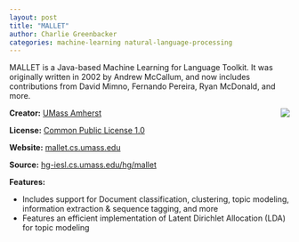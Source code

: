 ```yaml
---
layout: post
title: "MALLET"
author: Charlie Greenbacker
categories: machine-learning natural-language-processing
---
```

MALLET is a Java-based Machine Learning for Language Toolkit. It was originally written in 2002 by Andrew McCallum, and now includes contributions from David Mimno, Fernando Pereira, Ryan McDonald, and more.

[<img style="float: right" src="{{ site.url }}/img/mallet-logo3.png" />](http://mallet.cs.umass.edu/)

__Creator:__ [UMass Amherst](https://www.cs.umass.edu/)

__License:__ [Common Public License 1.0](http://opensource.org/licenses/cpl1.0.php)

__Website:__ [mallet.cs.umass.edu](http://mallet.cs.umass.edu/)

__Source:__ [hg-iesl.cs.umass.edu/hg/mallet](http://hg-iesl.cs.umass.edu/hg/mallet)

__Features:__

* Includes support for Document classification, clustering, topic modeling, information extraction & sequence tagging, and more
* Features an efficient implementation of Latent Dirichlet Allocation (LDA) for topic modeling